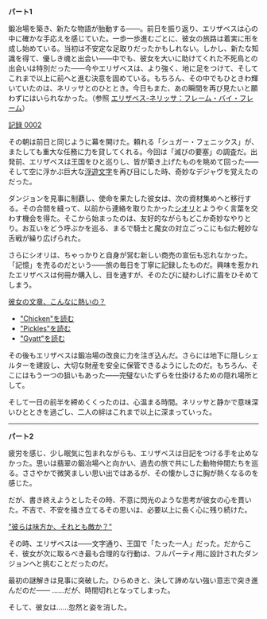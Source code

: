 <!-- title: エリザベス・スミス・ブラッドフレイム -->
<!-- status: 生存 -->

**パート1**

鍛冶場を築き、新たな物語が胎動する――。前日を振り返り、エリザベスは心の中に確かな手応えを感じていた。一歩一歩進むごとに、彼女の旅路は着実に形を成し始めている。当初は不安定な足取りだったかもしれない。しかし、新たな知識を得て、優しき魂と出会い――中でも、彼女を大いに助けてくれた不死鳥との出会いは特別だった――今やエリザベスは、より強く、地に足をつけて、そしてこれまで以上に前へと進む決意を固めている。もちろん、その中でもひときわ輝いていたのは、ネリッサとのひととき。今日もまた、あの瞬間を再び見たいと願わずにはいられなかった。（参照 [エリザベス-ネリッサ：フレーム・バイ・フレーム](#edge:liz-nerissa)）

[記録 0002](#embed:https://www.youtube.com/live/vbppXmxXo7o?si=miuGcqt46LMF_GCh&t=95)

その朝は前日と同じように幕を開けた。頼れる「シュガー・フェニックス」が、またしても重大な任務に力を貸してくれる。今回は「滅びの要塞」の調査だ。出発前、エリザベスは王国をひと巡りし、皆が築き上げたものを眺めて回った――そして空に浮かぶ巨大な[浮遊文字](https://www.youtube.com/live/vbppXmxXo7o?si=gbwqdZGPxPB_RjoQ&t=651)を再び目にした時、奇妙なデジャヴを覚えたのだった。

ダンジョンを見事に制覇し、使命を果たした彼女は、次の資材集めへと移行する。その合間を縫って、以前から連絡を取りたかった[シオリ](https://www.youtube.com/live/vbppXmxXo7o?si=ZHTbaG0Zv_dYDNx4&t=5606)とようやく言葉を交わす機会を得た。そこから始まったのは、友好的ながらもどこか奇妙なやりとり。お互いをどう呼ぶかを巡る、まるで騎士と魔女の対立ごっこにも似た軽妙な舌戦が繰り広げられた。

さらにシオリは、ちゃっかりと自身が営む新しい商売の宣伝も忘れなかった。「記憶」を売るのだという――旅の毎日を丁寧に記録したものだ。興味を惹かれたエリザベスは何冊か購入し、目を通すが、そのたびに疑わしげに眉をひそめてしまう。

[彼女の文章、こんなに熱いの？](#embed:https://www.youtube.com/live/vbppXmxXo7o?si=a1GZJG59uOdXfzBc&t=11809)

- ["Chicken"を読む](#text:chicken)
- ["Pickles"を読む](#text:pickles)
- ["Gyatt"を読む](#text:gyatt)

その後もエリザベスは鍛冶場の改良に力を注ぎ込んだ。さらには地下に隠しシェルターを建設し、大切な財産を安全に保管できるようにしたのだ。もちろん、そこにはもう一つの狙いもあった――完璧ないたずらを仕掛けるための隠れ場所として。

そして一日の前半を締めくくったのは、心温まる時間。ネリッサと静かで意味深いひとときを過ごし、二人の絆はこれまで以上に深まっていった。

---

**パート2**

疲労を感じ、少し眠気に包まれながらも、エリザベスは日記をつける手を止めなかった。思いは翡翠の鍛冶場へと向かい、過去の旅で共にした動物仲間たちを巡る。ささやかで微笑ましい思い出ではあるが、その懐かしさに胸が熱くなるのを感じた。

だが、書き終えようとしたその時、不意に閃光のような思考が彼女の心を貫いた。不吉で、不安を掻き立てるその思いは、必要以上に長く心に残り続けた。

["彼らは味方か、それとも敵か？"](#embed:https://www.youtube.com/live/1tE2N1kP2YA?si=IEaSGDXxGSpZj8xf&t=198)

その時、エリザベスは――文字通り、王国で「たった一人」だった。だからこそ、彼女が次に取るべき最も合理的な行動は、フルパーティ用に設計されたダンジョンへと挑むことだったのだ。

最初の謎解きは見事に突破した。ひらめきと、決して諦めない強い意志で突き進んだのだ――
……だが、時間切れとなってしまった。

そして、彼女は……忽然と姿を消した。